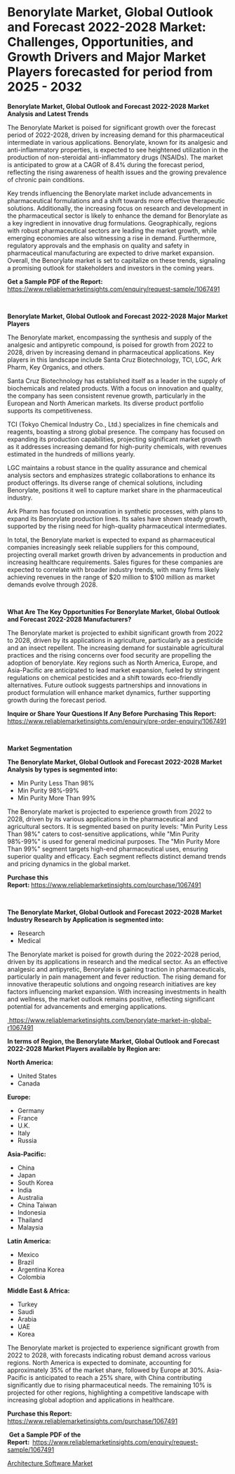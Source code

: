 <p><h1>Benorylate Market, Global Outlook and Forecast 2022-2028 Market: Challenges, Opportunities, and Growth Drivers and Major Market Players forecasted for period from 2025 - 2032</h1></p><p><strong>Benorylate Market, Global Outlook and Forecast 2022-2028 Market Analysis and Latest Trends</strong></p>
<p><p>The Benorylate Market is poised for significant growth over the forecast period of 2022-2028, driven by increasing demand for this pharmaceutical intermediate in various applications. Benorylate, known for its analgesic and anti-inflammatory properties, is expected to see heightened utilization in the production of non-steroidal anti-inflammatory drugs (NSAIDs). The market is anticipated to grow at a CAGR of 8.4% during the forecast period, reflecting the rising awareness of health issues and the growing prevalence of chronic pain conditions.</p><p>Key trends influencing the Benorylate market include advancements in pharmaceutical formulations and a shift towards more effective therapeutic solutions. Additionally, the increasing focus on research and development in the pharmaceutical sector is likely to enhance the demand for Benorylate as a key ingredient in innovative drug formulations. Geographically, regions with robust pharmaceutical sectors are leading the market growth, while emerging economies are also witnessing a rise in demand. Furthermore, regulatory approvals and the emphasis on quality and safety in pharmaceutical manufacturing are expected to drive market expansion. Overall, the Benorylate market is set to capitalize on these trends, signaling a promising outlook for stakeholders and investors in the coming years.</p></p>
<p><strong>Get a Sample PDF of the Report:&nbsp;</strong> <a href="https://www.reliablemarketinsights.com/enquiry/request-sample/1067491?utm_campaign=2953&utm_medium=2&utm_source=Github&utm_content=ia&utm_term=30032025&utm_id=benorylate-market-global-outlook-and-forecast-2022-2028">https://www.reliablemarketinsights.com/enquiry/request-sample/1067491</a></p>
<p>&nbsp;</p>
<p><strong>Benorylate Market, Global Outlook and Forecast 2022-2028 Major Market Players</strong></p>
<p><p>The Benorylate market, encompassing the synthesis and supply of the analgesic and antipyretic compound, is poised for growth from 2022 to 2028, driven by increasing demand in pharmaceutical applications. Key players in this landscape include Santa Cruz Biotechnology, TCI, LGC, Ark Pharm, Key Organics, and others.</p><p>Santa Cruz Biotechnology has established itself as a leader in the supply of biochemicals and related products. With a focus on innovation and quality, the company has seen consistent revenue growth, particularly in the European and North American markets. Its diverse product portfolio supports its competitiveness.</p><p>TCI (Tokyo Chemical Industry Co., Ltd.) specializes in fine chemicals and reagents, boasting a strong global presence. The company has focused on expanding its production capabilities, projecting significant market growth as it addresses increasing demand for high-purity chemicals, with revenues estimated in the hundreds of millions yearly.</p><p>LGC maintains a robust stance in the quality assurance and chemical analysis sectors and emphasizes strategic collaborations to enhance its product offerings. Its diverse range of chemical solutions, including Benorylate, positions it well to capture market share in the pharmaceutical industry.</p><p>Ark Pharm has focused on innovation in synthetic processes, with plans to expand its Benorylate production lines. Its sales have shown steady growth, supported by the rising need for high-quality pharmaceutical intermediates.</p><p>In total, the Benorylate market is expected to expand as pharmaceutical companies increasingly seek reliable suppliers for this compound, projecting overall market growth driven by advancements in production and increasing healthcare requirements. Sales figures for these companies are expected to correlate with broader industry trends, with many firms likely achieving revenues in the range of $20 million to $100 million as market demands evolve through 2028.</p></p>
<p>&nbsp;</p>
<p><strong>What Are The Key Opportunities For Benorylate Market, Global Outlook and Forecast 2022-2028 Manufacturers?</strong></p>
<p><p>The Benorylate market is projected to exhibit significant growth from 2022 to 2028, driven by its applications in agriculture, particularly as a pesticide and an insect repellent. The increasing demand for sustainable agricultural practices and the rising concerns over food security are propelling the adoption of benorylate. Key regions such as North America, Europe, and Asia-Pacific are anticipated to lead market expansion, fueled by stringent regulations on chemical pesticides and a shift towards eco-friendly alternatives. Future outlook suggests partnerships and innovations in product formulation will enhance market dynamics, further supporting growth during the forecast period.</p></p>
<p><strong>Inquire or Share Your Questions If Any Before Purchasing This Report:</strong> <a href="https://www.reliablemarketinsights.com/enquiry/pre-order-enquiry/1067491?utm_campaign=2953&utm_medium=2&utm_source=Github&utm_content=ia&utm_term=30032025&utm_id=benorylate-market-global-outlook-and-forecast-2022-2028">https://www.reliablemarketinsights.com/enquiry/pre-order-enquiry/1067491</a></p>
<p>&nbsp;</p>
<p><strong>Market Segmentation</strong></p>
<p><strong>The Benorylate Market, Global Outlook and Forecast 2022-2028 Market Analysis by types is segmented into:</strong></p>
<p><ul><li>Min Purity Less Than 98%</li><li>Min Purity 98%-99%</li><li>Min Purity More Than 99%</li></ul></p>
<p><p>The Benorylate market is projected to experience growth from 2022 to 2028, driven by its various applications in the pharmaceutical and agricultural sectors. It is segmented based on purity levels: "Min Purity Less Than 98%" caters to cost-sensitive applications, while "Min Purity 98%-99%" is used for general medicinal purposes. The "Min Purity More Than 99%" segment targets high-end pharmaceutical uses, ensuring superior quality and efficacy. Each segment reflects distinct demand trends and pricing dynamics in the global market.</p></p>
<p><strong>Purchase this Report:&nbsp;</strong><a href="https://www.reliablemarketinsights.com/purchase/1067491?utm_campaign=2953&utm_medium=2&utm_source=Github&utm_content=ia&utm_term=30032025&utm_id=benorylate-market-global-outlook-and-forecast-2022-2028">https://www.reliablemarketinsights.com/purchase/1067491</a></p>
<p>&nbsp;</p>
<p><strong>The Benorylate Market, Global Outlook and Forecast 2022-2028 Market Industry Research by Application is segmented into:</strong></p>
<p><ul><li>Research</li><li>Medical</li></ul></p>
<p><p>The Benorylate market is poised for growth during the 2022-2028 period, driven by its applications in research and the medical sector. As an effective analgesic and antipyretic, Benorylate is gaining traction in pharmaceuticals, particularly in pain management and fever reduction. The rising demand for innovative therapeutic solutions and ongoing research initiatives are key factors influencing market expansion. With increasing investments in health and wellness, the market outlook remains positive, reflecting significant potential for advancements and emerging applications.</p></p>
<p><a href="https://www.reliablemarketinsights.com/benorylate-market-in-global-r1067491?utm_campaign=2953&utm_medium=2&utm_source=Github&utm_content=ia&utm_term=30032025&utm_id=benorylate-market-global-outlook-and-forecast-2022-2028">&nbsp;https://www.reliablemarketinsights.com/benorylate-market-in-global-r1067491</a></p>
<p><strong>In terms of Region, the Benorylate Market, Global Outlook and Forecast 2022-2028 Market Players available by Region are:</strong></p>
<p>
    <p> <strong> North America: </strong>
        <ul>
            <li>United States</li>
            <li>Canada</li>
        </ul>
        </p> 
    <p> <strong> Europe: </strong>
        <ul>
            <li>Germany</li>
            <li>France</li>
            <li>U.K.</li>
            <li>Italy</li>
            <li>Russia</li>
        </ul>
        </p> 
    <p> <strong> Asia-Pacific: </strong>
        <ul>
            <li>China</li>
            <li>Japan</li>
            <li>South Korea</li>
            <li>India</li>
            <li>Australia</li>
            <li>China Taiwan</li>
            <li>Indonesia</li>
            <li>Thailand</li>
            <li>Malaysia</li>
        </ul>
        </p> 
    <p> <strong> Latin America: </strong>
        <ul>
            <li>Mexico</li>
            <li>Brazil</li>
            <li>Argentina Korea</li>
            <li>Colombia</li>
        </ul>
        </p> 
    <p> <strong> Middle East & Africa: </strong>
        <ul>
            <li>Turkey</li>
            <li>Saudi</li>
            <li>Arabia</li>
            <li>UAE</li>
            <li>Korea</li>
        </ul>
    </p>
    </p>
<p><p>The Benorylate market is projected to experience significant growth from 2022 to 2028, with forecasts indicating robust demand across various regions. North America is expected to dominate, accounting for approximately 35% of the market share, followed by Europe at 30%. Asia-Pacific is anticipated to reach a 25% share, with China contributing significantly due to rising pharmaceutical needs. The remaining 10% is projected for other regions, highlighting a competitive landscape with increasing global adoption and applications in healthcare.</p></p>
<p><strong>Purchase this Report: </strong><a href="https://www.reliablemarketinsights.com/purchase/1067491?utm_campaign=2953&utm_medium=2&utm_source=Github&utm_content=ia&utm_term=30032025&utm_id=benorylate-market-global-outlook-and-forecast-2022-2028">https://www.reliablemarketinsights.com/purchase/1067491</a></p>
<p>&nbsp;<strong>Get a Sample PDF of the Report:&nbsp;&nbsp;</strong><a href="https://www.reliablemarketinsights.com/enquiry/request-sample/1067491?utm_campaign=2953&utm_medium=2&utm_source=Github&utm_content=ia&utm_term=30032025&utm_id=benorylate-market-global-outlook-and-forecast-2022-2028">https://www.reliablemarketinsights.com/enquiry/request-sample/1067491</a></p>
<p><strong></strong></p>
<p><p><a href="https://github.com/paljuhubeyde/Market-Research-Report-List-1/blob/main/architecture-software-market.md?utm_campaign=2953&utm_medium=2&utm_source=Github&utm_content=ia&utm_term=30032025&utm_id=benorylate-market-global-outlook-and-forecast-2022-2028">Architecture Software Market</a></p></p>